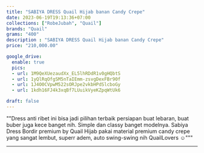 ```yaml
---
title: "SABIYA DRESS Quail Hijab banan Candy Crepe"
date: 2023-06-19T19:13:36+07:00
collections: ["RobeJubah", "Quail"]
brands: "Quail"
grams: "400"
description : "SABIYA DRESS Quail Hijab banan Candy Crepe"
price: "210,000.00"

google_drive:
  enable: true
  pics:
  - url: 1M9QeXUezaudXx_EL5lhRDdR1v0gHQbtS
  - url: 1yQlRqOfgSM5nTaIEmm-zsvgDexFBr90f
  - url: 1J4O0CVpwM522sORJpe2vkbHPdSlcboGy
  - url: 1kdh16FJ4k3xqBf7LUuikVyeKZpqWtUk6

draft: false
---
```


""Dress anti ribet ini bisa jadi pilihan terbaik persiapan buat lebaran, buat buber juga kece banget nih. Simple dan classy banget modelnya. Sabiya Dress Bordir premium by Quail Hijab pakai material premium candy crepe yang sangat lembut, superr adem, auto swing-swing nih QuailLovers ☺️"""

---------    
 
